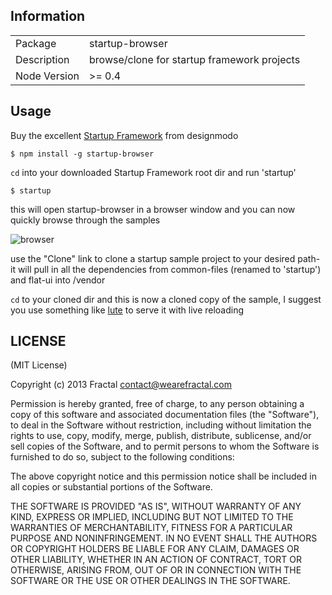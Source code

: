 ## Information

<table>
<tr> 
<td>Package</td><td>startup-browser</td>
</tr>
<tr>
<td>Description</td>
<td>browse/clone for startup framework projects</td>
</tr>
<tr>
<td>Node Version</td>
<td>>= 0.4</td>
</tr>
</table>

## Usage

Buy the excellent [Startup Framework](http://designmodo.com/startup/) from designmodo

`$ npm install -g startup-browser`

`cd` into your downloaded Startup Framework root dir and run 'startup'

`$ startup`

this will open startup-browser in a browser window and you can now quickly browse through the samples

![browser](https://i.cloudup.com/qbofDSZ261-1200x1200.jpeg)

use the "Clone" link to clone a startup sample project to your desired path- it will pull in all the dependencies from common-files (renamed to 'startup') and flat-ui into /vendor

`cd` to your cloned dir and this is now a cloned copy of the sample, I suggest you use something like [lute](http://github.com/wearefractal/lute) to serve it with live reloading

## LICENSE

(MIT License)

Copyright (c) 2013 Fractal <contact@wearefractal.com>

Permission is hereby granted, free of charge, to any person obtaining
a copy of this software and associated documentation files (the
"Software"), to deal in the Software without restriction, including
without limitation the rights to use, copy, modify, merge, publish,
distribute, sublicense, and/or sell copies of the Software, and to
permit persons to whom the Software is furnished to do so, subject to
the following conditions:

The above copyright notice and this permission notice shall be
included in all copies or substantial portions of the Software.

THE SOFTWARE IS PROVIDED "AS IS", WITHOUT WARRANTY OF ANY KIND,
EXPRESS OR IMPLIED, INCLUDING BUT NOT LIMITED TO THE WARRANTIES OF
MERCHANTABILITY, FITNESS FOR A PARTICULAR PURPOSE AND
NONINFRINGEMENT. IN NO EVENT SHALL THE AUTHORS OR COPYRIGHT HOLDERS BE
LIABLE FOR ANY CLAIM, DAMAGES OR OTHER LIABILITY, WHETHER IN AN ACTION
OF CONTRACT, TORT OR OTHERWISE, ARISING FROM, OUT OF OR IN CONNECTION
WITH THE SOFTWARE OR THE USE OR OTHER DEALINGS IN THE SOFTWARE.
